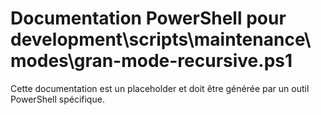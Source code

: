# Documentation PowerShell pour development\scripts\maintenance\modes\gran-mode-recursive.ps1

Cette documentation est un placeholder et doit être générée par un outil PowerShell spécifique.

